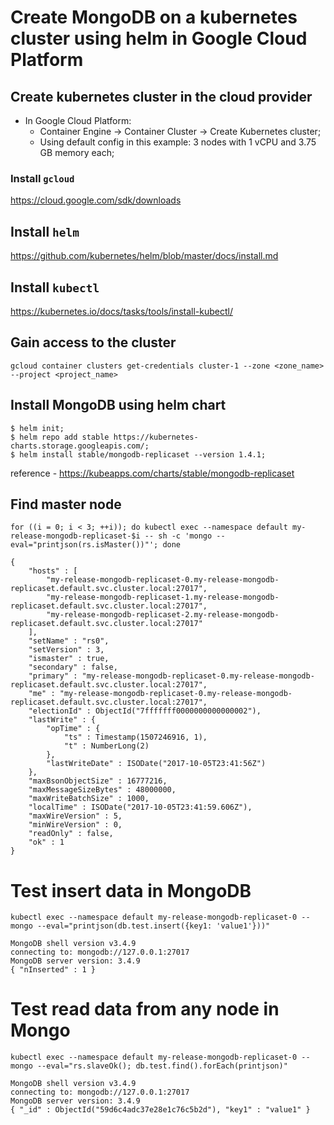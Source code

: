 # Create MongoDB on a kubernetes cluster using helm in Google Cloud Platform

## Create kubernetes cluster in the cloud provider
- In Google Cloud Platform:
	- Container Engine -> Container Cluster -> Create Kubernetes cluster;
	- Using default config in this example: 3 nodes with 1 vCPU and 3.75 GB memory each;

### Install `gcloud`
https://cloud.google.com/sdk/downloads

## Install `helm`
https://github.com/kubernetes/helm/blob/master/docs/install.md

## Install `kubectl`
https://kubernetes.io/docs/tasks/tools/install-kubectl/

## Gain access to the cluster
`gcloud container clusters get-credentials cluster-1 --zone <zone_name> --project <project_name>`

## Install MongoDB using helm chart
```
$ helm init;
$ helm repo add stable https://kubernetes-charts.storage.googleapis.com/;
$ helm install stable/mongodb-replicaset --version 1.4.1;
```
reference - https://kubeapps.com/charts/stable/mongodb-replicaset

## Find master node
`for ((i = 0; i < 3; ++i)); do kubectl exec --namespace default my-release-mongodb-replicaset-$i -- sh -c 'mongo --eval="printjson(rs.isMaster())"'; done`
```
{
	"hosts" : [
		"my-release-mongodb-replicaset-0.my-release-mongodb-replicaset.default.svc.cluster.local:27017",
		"my-release-mongodb-replicaset-1.my-release-mongodb-replicaset.default.svc.cluster.local:27017",
		"my-release-mongodb-replicaset-2.my-release-mongodb-replicaset.default.svc.cluster.local:27017"
	],
	"setName" : "rs0",
	"setVersion" : 3,
	"ismaster" : true,
	"secondary" : false,
	"primary" : "my-release-mongodb-replicaset-0.my-release-mongodb-replicaset.default.svc.cluster.local:27017",
	"me" : "my-release-mongodb-replicaset-0.my-release-mongodb-replicaset.default.svc.cluster.local:27017",
	"electionId" : ObjectId("7fffffff0000000000000002"),
	"lastWrite" : {
		"opTime" : {
			"ts" : Timestamp(1507246916, 1),
			"t" : NumberLong(2)
		},
		"lastWriteDate" : ISODate("2017-10-05T23:41:56Z")
	},
	"maxBsonObjectSize" : 16777216,
	"maxMessageSizeBytes" : 48000000,
	"maxWriteBatchSize" : 1000,
	"localTime" : ISODate("2017-10-05T23:41:59.606Z"),
	"maxWireVersion" : 5,
	"minWireVersion" : 0,
	"readOnly" : false,
	"ok" : 1
}
```

# Test insert data in MongoDB
`kubectl exec --namespace default my-release-mongodb-replicaset-0 -- mongo --eval="printjson(db.test.insert({key1: 'value1'}))"`
```
MongoDB shell version v3.4.9
connecting to: mongodb://127.0.0.1:27017
MongoDB server version: 3.4.9
{ "nInserted" : 1 }
```

# Test read data from any node in Mongo
`kubectl exec --namespace default my-release-mongodb-replicaset-0 -- mongo --eval="rs.slaveOk(); db.test.find().forEach(printjson)"`
```
MongoDB shell version v3.4.9
connecting to: mongodb://127.0.0.1:27017
MongoDB server version: 3.4.9
{ "_id" : ObjectId("59d6c4adc37e28e1c76c5b2d"), "key1" : "value1" }
```
